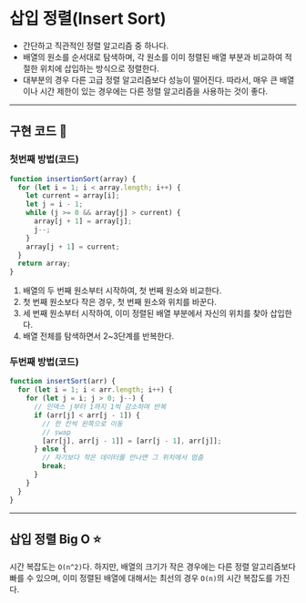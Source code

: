 # 삽입 정렬(Insert Sort)

- 간단하고 직관적인 정렬 알고리즘 중 하나다.</br>
- 배열의 원소를 순서대로 탐색하며, 각 원소를 이미 정렬된 배열 부분과 비교하여 적절한 위치에 삽입하는 방식으로 정렬한다.
- 대부분의 경우 다른 고급 정렬 알고리즘보다 성능이 떨어진다. 따라서, 매우 큰 배열이나 시간 제한이 있는 경우에는 다른 정렬 알고리즘을 사용하는 것이 좋다.

---

## 구현 코드 👀

### 첫번째 방법(코드)

```javascript
function insertionSort(array) {
  for (let i = 1; i < array.length; i++) {
    let current = array[i];
    let j = i - 1;
    while (j >= 0 && array[j] > current) {
      array[j + 1] = array[j];
      j--;
    }
    array[j + 1] = current;
  }
  return array;
}
```

1. 배열의 두 번째 원소부터 시작하여, 첫 번째 원소와 비교한다.
2. 첫 번째 원소보다 작은 경우, 첫 번째 원소와 위치를 바꾼다.
3. 세 번째 원소부터 시작하여, 이미 정렬된 배열 부분에서 자신의 위치를 찾아 삽입한다.
4. 배열 전체를 탐색하면서 2~3단계를 반복한다.

### 두번째 방법(코드)

```javascript
function insertSort(arr) {
  for (let i = 1; i < arr.length; i++) {
    for (let j = i; j > 0; j--) {
      // 인덱스 j부터 1까지 1씩 감소하며 반복
      if (arr[j] < arr[j - 1]) {
        // 한 칸씩 왼쪽으로 이동
        // swap
        [arr[j], arr[j - 1]] = [arr[j - 1], arr[j]];
      } else {
        // 자기보다 작은 데이터를 만나면 그 위치에서 멈춤
        break;
      }
    }
  }
}
```

---

## 삽입 정렬 Big O ⭐

시간 복잡도는 <code>O(n^2)</code>다. 하지만, 배열의 크기가 작은 경우에는 다른 정렬 알고리즘보다 빠를 수 있으며, 이미 정렬된 배열에 대해서는 최선의 경우 <code>O(n)</code>의 시간 복잡도를 가진다.
